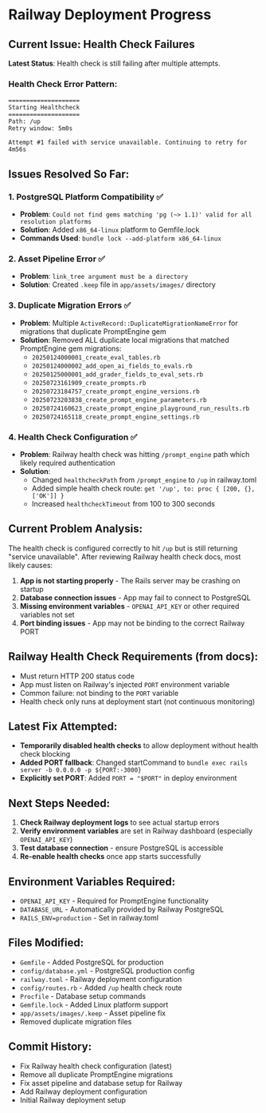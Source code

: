 # Railway Deployment Progress

## Current Issue: Health Check Failures

**Latest Status**: Health check is still failing after multiple attempts.

### Health Check Error Pattern:
```
====================
Starting Healthcheck
====================
Path: /up
Retry window: 5m0s

Attempt #1 failed with service unavailable. Continuing to retry for 4m56s
```

## Issues Resolved So Far:

### 1. PostgreSQL Platform Compatibility ✅
- **Problem**: `Could not find gems matching 'pg (~> 1.1)' valid for all resolution platforms`
- **Solution**: Added `x86_64-linux` platform to Gemfile.lock
- **Commands Used**: `bundle lock --add-platform x86_64-linux`

### 2. Asset Pipeline Error ✅
- **Problem**: `link_tree argument must be a directory`
- **Solution**: Created `.keep` file in `app/assets/images/` directory

### 3. Duplicate Migration Errors ✅
- **Problem**: Multiple `ActiveRecord::DuplicateMigrationNameError` for migrations that duplicate PromptEngine gem
- **Solution**: Removed ALL duplicate local migrations that matched PromptEngine gem migrations:
  - `20250124000001_create_eval_tables.rb`
  - `20250124000002_add_open_ai_fields_to_evals.rb`
  - `20250125000001_add_grader_fields_to_eval_sets.rb`
  - `20250723161909_create_prompts.rb`
  - `20250723184757_create_prompt_engine_versions.rb`
  - `20250723203838_create_prompt_engine_parameters.rb`
  - `20250724160623_create_prompt_engine_playground_run_results.rb`
  - `20250724165118_create_prompt_engine_settings.rb`

### 4. Health Check Configuration ✅
- **Problem**: Railway health check was hitting `/prompt_engine` path which likely required authentication
- **Solution**:
  - Changed `healthcheckPath` from `/prompt_engine` to `/up` in railway.toml
  - Added simple health check route: `get '/up', to: proc { [200, {}, ['OK']] }`
  - Increased `healthcheckTimeout` from 100 to 300 seconds

## Current Problem Analysis:

The health check is configured correctly to hit `/up` but is still returning "service unavailable". After reviewing Railway health check docs, most likely causes:

1. **App is not starting properly** - The Rails server may be crashing on startup
2. **Database connection issues** - App may fail to connect to PostgreSQL
3. **Missing environment variables** - `OPENAI_API_KEY` or other required variables not set
4. **Port binding issues** - App may not be binding to the correct Railway PORT

## Railway Health Check Requirements (from docs):
- Must return HTTP 200 status code
- App must listen on Railway's injected `PORT` environment variable
- Common failure: not binding to the `PORT` variable
- Health check only runs at deployment start (not continuous monitoring)

## Latest Fix Attempted:
- **Temporarily disabled health checks** to allow deployment without health check blocking
- **Added PORT fallback**: Changed startCommand to `bundle exec rails server -b 0.0.0.0 -p ${PORT:-3000}`
- **Explicitly set PORT**: Added `PORT = "$PORT"` in deploy environment

## Next Steps Needed:

1. **Check Railway deployment logs** to see actual startup errors
2. **Verify environment variables** are set in Railway dashboard (especially `OPENAI_API_KEY`)
3. **Test database connection** - ensure PostgreSQL is accessible
4. **Re-enable health checks** once app starts successfully

## Environment Variables Required:
- `OPENAI_API_KEY` - Required for PromptEngine functionality
- `DATABASE_URL` - Automatically provided by Railway PostgreSQL
- `RAILS_ENV=production` - Set in railway.toml

## Files Modified:
- `Gemfile` - Added PostgreSQL for production
- `config/database.yml` - PostgreSQL production config
- `railway.toml` - Railway deployment configuration
- `config/routes.rb` - Added `/up` health check route
- `Procfile` - Database setup commands
- `Gemfile.lock` - Added Linux platform support
- `app/assets/images/.keep` - Asset pipeline fix
- Removed duplicate migration files

## Commit History:
- Fix Railway health check configuration (latest)
- Remove all duplicate PromptEngine migrations
- Fix asset pipeline and database setup for Railway
- Add Railway deployment configuration
- Initial Railway deployment setup